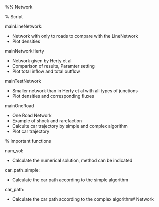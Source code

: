 %% Network

% Script

mainLineNetwork:
- Network with only to roads to compare with the LineNetwork
- Plot densities


mainNetworkHerty
- Network given by Herty et al
- Comparison of results, Paramter setting
- Plot total inflow and total outflow


mainTestNetwork
- Smaller network than in Herty et al with all types of junctions
- Plot densities and corresponding fluxes


mainOneRoad
- One Road Network
- Example of shock and rarefaction
- Calculte car trajectory by simple and complex algorithm
- Plot car trajectory


% Important functions

num_sol: 
- Calculate the numerical solution, method can be indicated

car_path_simple:
- Calculate the car path according to the simple algorithm

car_path:
- Calculate the car path according to the complex algorithm# Network
